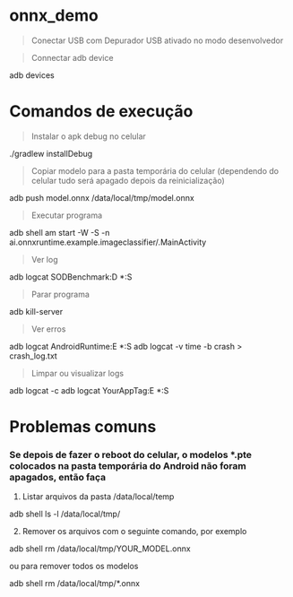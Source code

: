 # onnx_demo

> Conectar USB com Depurador USB ativado no modo desenvolvedor

> Connectar adb device

adb devices

# Comandos de execução

> Instalar o apk debug no celular

./gradlew installDebug

> Copiar modelo para a pasta temporária do celular (dependendo do celular tudo será apagado depois da reinicialização)

adb push model.onnx /data/local/tmp/model.onnx

> Executar programa 

adb shell am start -W -S -n ai.onnxruntime.example.imageclassifier/.MainActivity


> Ver log

adb logcat SODBenchmark:D *:S

> Parar programa 

adb kill-server

> Ver erros

adb logcat AndroidRuntime:E *:S
adb logcat -v time -b crash > crash_log.txt

> Limpar ou visualizar logs 

adb logcat -c 
adb logcat YourAppTag:E *:S




# Problemas comuns  

### Se depois de fazer o reboot do celular, o modelos *.pte colocados na pasta temporária do Android não foram apagados, então faça

1) Listar arquivos da pasta /data/local/temp

adb shell ls -l /data/local/tmp/


2) Remover os arquivos com o seguinte comando, por exemplo

adb shell rm /data/local/tmp/YOUR_MODEL.onnx

ou para remover todos os modelos

adb shell rm /data/local/tmp/*.onnx




